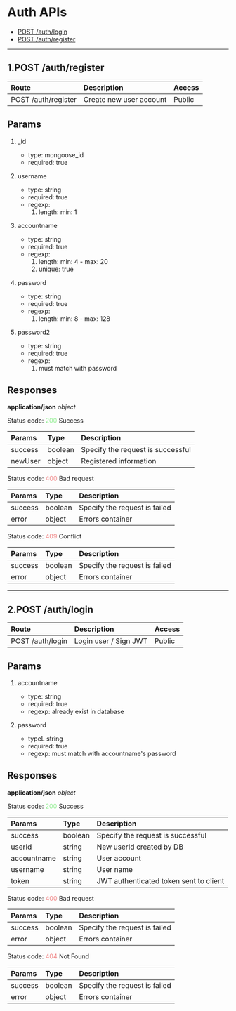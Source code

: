# Auth APIs
- [POST /auth/login](#auth-post-login)
- [POST /auth/register](#auth-post-register)
___

## 1.POST /auth/register
<a name="auth-post-register" hidden></a>

| Route                | Description                        | Access      |
|:---------------------|:-----------------------------------|:------------|
| POST /auth/register  | Create new user account            | Public      | 
      
## Params
1. _id
    - type: mongoose_id
    - required: true    
2. username
    - type: string
    - required: true
    - regexp: 
        1. length: min: 1
3. accountname
    - type: string
    - required: true
    - regexp: 
        1. length: min: 4 - max: 20
        2. unique: true
4. password
    - type: string
    - required: true
    - regexp: 
        1. length: min: 8 - max: 128

5. password2
    - type: string
    - required: true
    - regexp:        
        1. must match with password

## Responses
**application/json** *object*

Status code: <span style="color: lightgreen">200</span> Success

| Params                | Type              | Description                               |
|:----------------------|:------------------|:------------------------------------------|
| success               | boolean           | Specify the request is successful         |
| newUser               | object            | Registered information                    |
             
Status code: <span style="color: lightcoral">400</span> Bad request

| Params                | Type              | Description                               |
|:----------------------|:------------------|:------------------------------------------|
| success               | boolean           | Specify the request is failed             |
| error                 | object            | Errors container                          |             

Status code: <span style="color: lightcoral">409</span> Conflict

| Params                | Type              | Description                               |
|:----------------------|:------------------|:------------------------------------------|
| success               | boolean           | Specify the request is failed             |
| error                 | object            | Errors container                          |            

___
## 2.POST /auth/login

<a name="auth-post-login" hidden></a>

| Route             | Description                        | Access      |
|:------------------|:-----------------------------------|:------------|
| POST /auth/login  | Login user / Sign JWT              | Public      | 

## Params
1. accountname
    - type: string
    - required: true
    - regexp: already exist in database

2. password
    - typeL string
    - required: true
    - regexp: must match with accountname's password

## Responses
**application/json** *object*

Status code: <span style="color: lightgreen">200</span> Success

| Params                | Type              | Description                               |
|:----------------------|:------------------|:------------------------------------------|
| success               | boolean           | Specify the request is successful         |
| userId                | string            | New userId created by DB                  |
| accountname           | string            | User account                              |
| username              | string            | User name                                 |
| token                 | string            | JWT authenticated token sent to client    |                         

Status code: <span style="color: lightcoral">400</span> Bad request

| Params                | Type              | Description                               |
|:----------------------|:------------------|:------------------------------------------|
| success               | boolean           | Specify the request is failed             |
| error                 | object            | Errors container                          |  

Status code: <span style="color: lightcoral">404</span> Not Found

| Params                | Type              | Description                               |
|:----------------------|:------------------|:------------------------------------------|
| success               | boolean           | Specify the request is failed             |
| error                 | object            | Errors container                          |            
